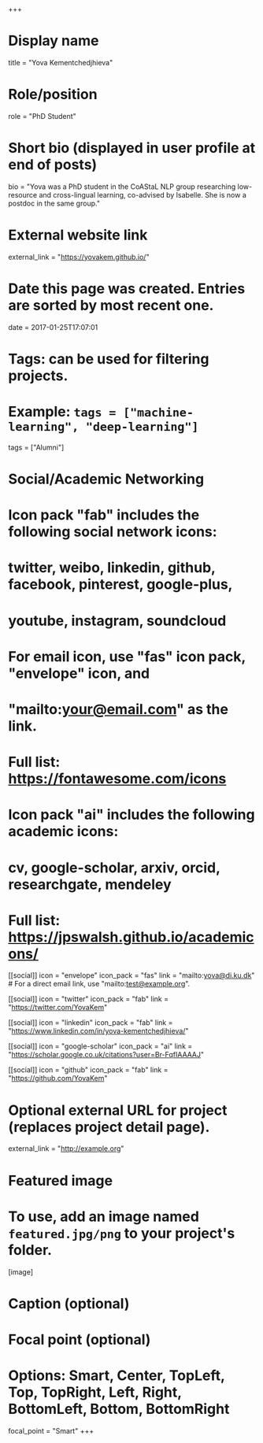 +++
# Display name
title = "Yova Kementchedjhieva"

# Role/position
role = "PhD Student"

# Short bio (displayed in user profile at end of posts)
bio = "Yova was a PhD student in the CoAStaL NLP group researching low-resource and cross-lingual learning, co-advised by Isabelle. She is now a postdoc in the same group."

# External website link
external_link = "https://yovakem.github.io/"

# Date this page was created. Entries are sorted by most recent one.
date = 2017-01-25T17:07:01

# Tags: can be used for filtering projects.
# Example: `tags = ["machine-learning", "deep-learning"]`
tags = ["Alumni"]

# Social/Academic Networking
#
# Icon pack "fab" includes the following social network icons:
#
#   twitter, weibo, linkedin, github, facebook, pinterest, google-plus,
#   youtube, instagram, soundcloud
#
#   For email icon, use "fas" icon pack, "envelope" icon, and
#   "mailto:your@email.com" as the link.
#
#   Full list: https://fontawesome.com/icons
#
# Icon pack "ai" includes the following academic icons:
#
#   cv, google-scholar, arxiv, orcid, researchgate, mendeley
#
#   Full list: https://jpswalsh.github.io/academicons/

[[social]]
icon = "envelope"
icon_pack = "fas"
link = "mailto:yova@di.ku.dk"  # For a direct email link, use "mailto:test@example.org".

[[social]]
icon = "twitter"
icon_pack = "fab"
link = "https://twitter.com/YovaKem"

[[social]]
icon = "linkedin"
icon_pack = "fab"
link = "https://www.linkedin.com/in/yova-kementchedjhieva/"

[[social]]
icon = "google-scholar"
icon_pack = "ai"
link = "https://scholar.google.co.uk/citations?user=Br-FqfIAAAAJ"

[[social]]
icon = "github"
icon_pack = "fab"
link = "https://github.com/YovaKem"


# Optional external URL for project (replaces project detail page).
external_link = "http://example.org"

# Featured image
# To use, add an image named `featured.jpg/png` to your project's folder. 
[image]
  # Caption (optional)

  # Focal point (optional)
  # Options: Smart, Center, TopLeft, Top, TopRight, Left, Right, BottomLeft, Bottom, BottomRight
  focal_point = "Smart"
+++

